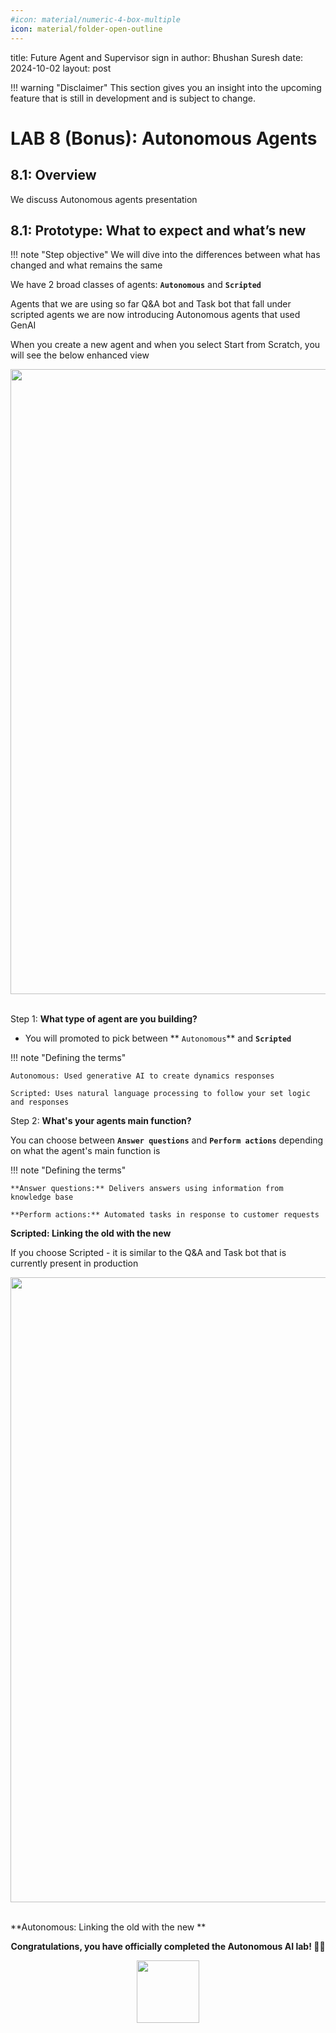 ```yaml
---
#icon: material/numeric-4-box-multiple
icon: material/folder-open-outline
---
```


title: Future Agent and Supervisor sign in
author: Bhushan Suresh 
date: 2024-10-02
layout: post

<!-- md:option type:warning -->
!!! warning "Disclaimer"
    This section gives you an insight into the upcoming feature that is still in development and is subject to change. 

# LAB 8 (Bonus): Autonomous Agents  

## 8.1: Overview

We discuss Autonomous agents presentation 


## 8.1: Prototype: What to expect and what’s new

<!-- md:option type:note -->
!!! note "Step objective"
    We will dive into the differences between what has changed and what remains the same 


We have 2 broad classes of agents: **`Autonomous`** and **`Scripted`** 

Agents that we are using so far Q&A bot and Task bot that fall under scripted agents we are now introducing Autonomous agents that used GenAI 

When you create a new agent and when you select Start from Scratch, you will see the below enhanced view


<img align="middle" src="../images/lab8/1.gif" width="1000" />  

<br/>
<br/>


Step 1: **What type of agent are you building?**

- You will promoted to pick between ** `Autonomous`** and **`Scripted`**

<!-- md:option type:note -->
!!! note "Defining the terms"

    Autonomous: Used generative AI to create dynamics responses 

    Scripted: Uses natural language processing to follow your set logic and responses 


Step 2: **What's your agents main function?**

You can choose between **`Answer questions`** and **`Perform actions`** depending on what the agent's main function is 

<!-- md:option type:note -->
!!! note "Defining the terms"
    
    **Answer questions:** Delivers answers using information from knowledge base 

    **Perform actions:** Automated tasks in response to customer requests 

**Scripted: Linking the old with the new**

If you choose Scripted - it is similar to the Q&A and Task bot that is currently present in production 

<img align="middle" src="../images/lab8/2.gif" width="1000" />  

<br/>
<br/>



**Autonomous: Linking the old with the new **

<p style="text-align:center"><strong>Congratulations, you have officially completed the Autonomous AI lab! 🎉🎉 </strong></p>
		
<p style="text-align:center;"><img src="../images/webex-new-logo1.png" width="100"></p>
